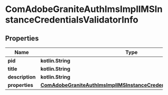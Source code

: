 
# ComAdobeGraniteAuthImsImplIMSInstanceCredentialsValidatorInfo

## Properties
Name | Type | Description | Notes
------------ | ------------- | ------------- | -------------
**pid** | **kotlin.String** |  |  [optional]
**title** | **kotlin.String** |  |  [optional]
**description** | **kotlin.String** |  |  [optional]
**properties** | [**ComAdobeGraniteAuthImsImplIMSInstanceCredentialsValidatorProperties**](ComAdobeGraniteAuthImsImplIMSInstanceCredentialsValidatorProperties.md) |  |  [optional]



